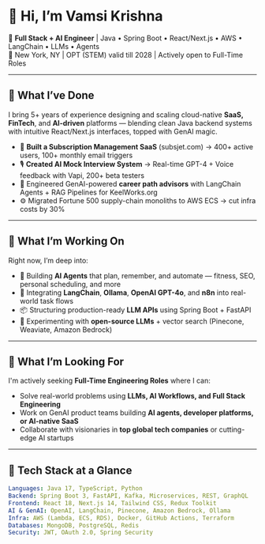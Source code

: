 # 👋 Hi, I’m Vamsi Krishna

🎯 **Full Stack + AI Engineer** | Java • Spring Boot • React/Next.js • AWS • LangChain • LLMs • Agents  
📍 New York, NY | OPT (STEM) valid till 2028 | Actively open to Full-Time Roles

---

## 🚀 What I’ve Done

I bring 5+ years of experience designing and scaling cloud-native **SaaS, FinTech**, and **AI-driven** platforms — blending clean Java backend systems with intuitive React/Next.js interfaces, topped with GenAI magic.

- 🔄 **Built a Subscription Management SaaS** (subsjet.com) → 400+ active users, 100+ monthly email triggers
- 🎙️ **Created AI Mock Interview System** → Real-time GPT-4 + Voice feedback with Vapi, 200+ beta testers
- 🧠 Engineered GenAI-powered **career path advisors** with LangChain Agents + RAG Pipelines for KeelWorks.org
- ⚙️ Migrated Fortune 500 supply-chain monoliths to AWS ECS → cut infra costs by 30%

---

## 🧠 What I’m Working On

Right now, I’m deep into:
- 🤖 Building **AI Agents** that plan, remember, and automate — fitness, SEO, personal scheduling, and more
- 🧩 Integrating **LangChain**, **Ollama**, **OpenAI GPT-4o**, and **n8n** into real-world task flows
- 📦 Structuring production-ready **LLM APIs** using Spring Boot + FastAPI
- 🧠 Experimenting with **open-source LLMs** + vector search (Pinecone, Weaviate, Amazon Bedrock)

---

## 🧭 What I’m Looking For

I'm actively seeking **Full-Time Engineering Roles** where I can:
- Solve real-world problems using **LLMs, AI Workflows, and Full Stack Engineering**
- Work on GenAI product teams building **AI agents, developer platforms, or AI-native SaaS**
- Collaborate with visionaries in **top global tech companies** or cutting-edge AI startups

---

## 🧰 Tech Stack at a Glance

```yaml
Languages: Java 17, TypeScript, Python  
Backend: Spring Boot 3, FastAPI, Kafka, Microservices, REST, GraphQL  
Frontend: React 18, Next.js 14, Tailwind CSS, Redux Toolkit  
AI & GenAI: OpenAI, LangChain, Pinecone, Amazon Bedrock, Ollama  
Infra: AWS (Lambda, ECS, RDS), Docker, GitHub Actions, Terraform  
Databases: MongoDB, PostgreSQL, Redis  
Security: JWT, OAuth 2.0, Spring Security  
